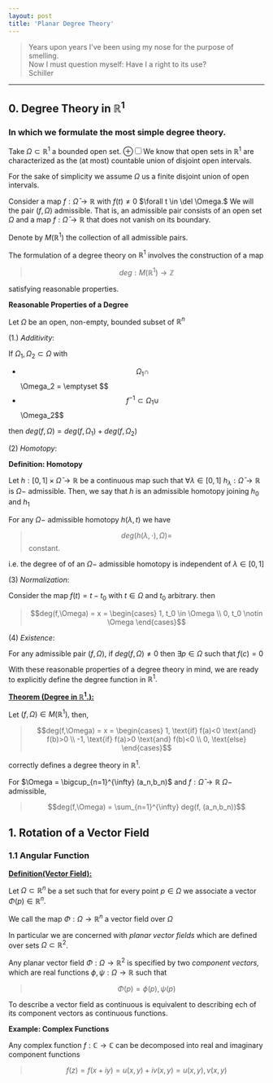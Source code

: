 ```yaml
---
layout: post
title: 'Planar Degree Theory'
---
```


<blockquote>
        Years upon years I've been using my nose for the purpose of smelling. <br>
        Now I must question myself: Have I a right to its use?
        <footer>Schiller</footer>
</blockquote>

<hr>

## 0. Degree Theory in $\mathbb{R}^1$

### In which we formulate the most simple degree theory.

Take $\Omega \subset \mathbb{R}^1$ a bounded open set. 
<label for="open_sets" class="margin-toggle">&#8853;</label><input type="checkbox" id="open_sets" class="margin-toggle"/><span class="marginnote">We know that open sets in $\mathbb{R}^1$ are characterized as the (at most) countable union of disjoint open intervals.</span> 

For the sake of simplicity we assume $\Omega$ us a finite disjoint union of open intervals.

Consider a map $f: \bar{\Omega} \rightarrow \mathbb{R}$ with $f(t) \neq 0$ $\forall t \in \del \Omega.$ We will the pair $(f,\Omega)$ admissible. That is, an admissible pair consists of an open set $\Omega$ and a map $f: \bar{\Omega} \rightarrow \mathbb{R}$ that does not vanish on its boundary.

Denote by $M(\mathbb{R}^1)$ the collection of all admissible pairs.

The formulation of a degree theory on $\mathbb{R}^1$ involves the construction of a map
> $$deg: M(\mathbb{R}^1) \rightarrow \mathbb{Z}$$

satisfying reasonable properties.

<div class="example" markdown="1">

**Reasonable Properties of a Degree**

Let $\Omega$ be an open, non-empty, bounded subset of $\mathbb{R}^n$

(1.) _Additivity_: 

If $\Omega_1, \Omega_2 \subset \Omega$ with 
* $$\Omega_1 \cap $$\Omega_2 = \emptyset $$
* $$ f^{-1} \subset \Omega_1 \cup $$\Omega_2$$

then $deg(f,\Omega) = deg(f,\Omega_1) + deg(f,\Omega_2)$

(2) _Homotopy_:

<div class="definition" markdown="1">

**Definition: Homotopy**

Let $h: [0,1] \times \bar{\Omega} \rightarrow \mathbb{R}$ be a continuous map such that $\forall \lambda \in [0,1]$ $h_{\lambda}: \bar{\Omega} \rightarrow \mathbb{R}$ is $\Omega-$ admissible. Then, we say that $h$ is an admissible homotopy joining $h_0$ and $h_1$
</div>

For any $\Omega-$ admissible homotopy $h(\lambda, t)$ we have
> $$deg(h(\lambda, \cdot),\Omega) =$$ constant.

i.e. the degree of of an $\Omega-$ admissible homotopy is independent of $\lambda \in [0,1]$

(3) _Normalization_:

Consider the map $f(t) = t - t_0$ with $t\in \Omega$ and $t_0$ arbitrary. then
> $$deg(f,\Omega) = x = \begin{cases} 1, t_0 \in \Omega \\ 0, t_0 \notin \Omega \end{cases}$$ 

(4) _Existence_:

For any admissible pair $(f,\Omega),$ if $deg(f,\Omega) \neq 0$ then $\exists p \in \Omega$ such that $f(c) = 0$
</div>

With these reasonable properties of a degree theory in mind, we are ready to explicitly define the degree function in $\mathbb{R}^1.$

<div class="proposition" markdown="1">

**<u>Theorem (Degree in $\mathbb{R}^1.$):</u>**

Let $(f,\Omega) \in M(\mathbb{R}^1),$ then, 
> $$deg(f,\Omega) = x = \begin{cases} 1, \text{if} f(a)<0 \text{and} f(b)>0 \\ -1, \text{if} f(a)>0 \text{and} f(b)<0 \\ 0, \text{else} \end{cases}$$ 

correctly defines a degree theory in $\mathbb{R}^1.$
</div>

For $\Omega = \bigcup_{n=1}^{\infty} (a_n,b_n)$ and $f: \bar{\Omega} \rightarrow \mathbb{R}$ $\Omega-$ admissible,
> $$deg(f,\Omega) = \sum_{n=1}^{\infty} deg(f, (a_n,b_n))$$


## 1. Rotation of a Vector Field

### 1.1 Angular Function

<div class="definition" markdown="1">

**<u>Definition(Vector Field):</u>**

Let $\Omega \subset \mathbb{R}^n$ be a set such that for every point $p \in \Omega$ we associate a vector $\Phi(p) \in \mathbb{R}^n.$

We call the map $\Phi: \Omega \rightarrow \mathbb{R}^n$ a vector field over $\Omega$
</div>

In particular we are concerned with _planar vector fields_ which are defined over sets $\Omega \subset \mathbb{R}^2$.

Any planar vector field $\Phi: \Omega \rightarrow \mathbb{R}^2$ is specified by two _component vectors,_ which are real functions $\phi, \psi: \Omega \rightarrow \mathbb{R}$ such that
> $$\Phi(p) = {\phi(p), \psi(p)}$$

To describe a vector field as continuous is equivalent to describing ech of its component vectors as continuous functions.

<div class="example" markdown="1">

**Example: Complex Functions**

Any complex function $f: \mathbb{C} \rightarrow \mathbb{C}$
can be decomposed into real and imaginary component functions
> $$f(z) = f(x+iy) = u(x,y) + iv(x,y) = {u(x,y), v(x,y)}$$
</div>

